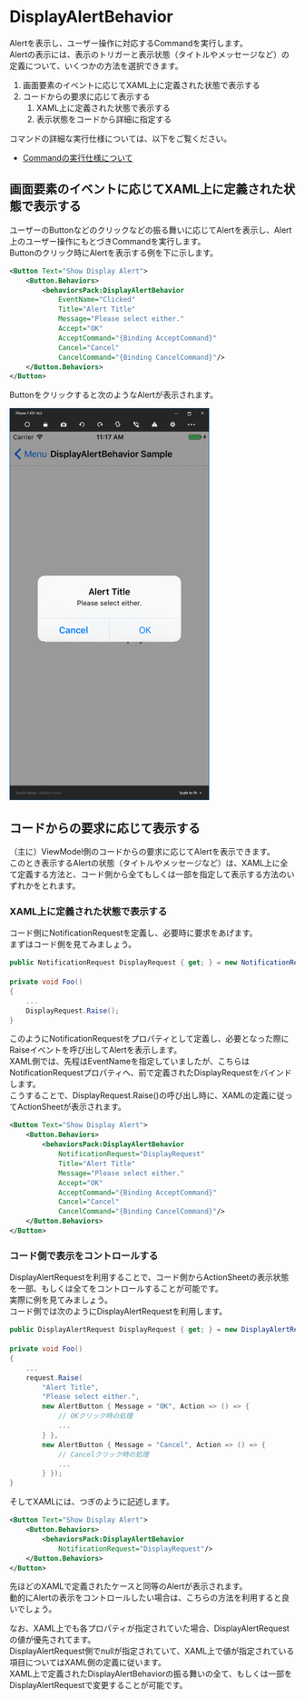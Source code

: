 # DisplayAlertBehavior

Alertを表示し、ユーザー操作に対応するCommandを実行します。   
Alertの表示には、表示のトリガーと表示状態（タイトルやメッセージなど）の定義について、いくつかの方法を選択できます。  

1. 画面要素のイベントに応じてXAML上に定義された状態で表示する
2. コードからの要求に応じて表示する  
    1. XAML上に定義された状態で表示する  
    2. 表示状態をコードから詳細に指定する  

コマンドの詳細な実行仕様については、以下をご覧ください。  

* [Commandの実行仕様について](CommandExecutionSpecifation-ja.md)  

## 画面要素のイベントに応じてXAML上に定義された状態で表示する  

ユーザーのButtonなどのクリックなどの振る舞いに応じてAlertを表示し、Alert上のユーザー操作にもとづきCommandを実行します。  
Buttonのクリック時にAlertを表示する例を下に示します。  

```xml
<Button Text="Show Display Alert">
    <Button.Behaviors>
        <behaviorsPack:DisplayAlertBehavior
            EventName="Clicked"
            Title="Alert Title"
            Message="Please select either."
            Accept="OK"
            AcceptCommand="{Binding AcceptCommand}"
            Cancel="Cancel"
            CancelCommand="{Binding CancelCommand}"/>
    </Button.Behaviors>
</Button>
```

Buttonをクリックすると次のようなAlertが表示されます。  

![](images/DisplayAlertBehavior.png)

## コードからの要求に応じて表示する  

（主に）ViewModel側のコードからの要求に応じてAlertを表示できます。  
このとき表示するAlertの状態（タイトルやメッセージなど）は、XAML上に全て定義する方法と、コード側から全てもしくは一部を指定して表示する方法のいずれかをとれます。

### XAML上に定義された状態で表示する  

コード側にNotificationRequestを定義し、必要時に要求をあげます。  
まずはコード側を見てみましょう。  

```cs
public NotificationRequest DisplayRequest { get; } = new NotificationRequest();

private void Foo()
{
    ...
    DisplayRequest.Raise();
}
```

このようにNotificationRequestをプロパティとして定義し、必要となった際にRaiseイベントを呼び出してAlertを表示します。  
XAML側では、先程はEventNameを指定していましたが、こちらはNotificationRequestプロパティへ、前で定義されたDisplayRequestをバインドします。  
こうすることで、DisplayRequest.Raise()の呼び出し時に、XAMLの定義に従ってActionSheetが表示されます。

```xml
<Button Text="Show Display Alert">
    <Button.Behaviors>
        <behaviorsPack:DisplayAlertBehavior
            NotificationRequest="DisplayRequest"
            Title="Alert Title"
            Message="Please select either."
            Accept="OK"
            AcceptCommand="{Binding AcceptCommand}"
            Cancel="Cancel"
            CancelCommand="{Binding CancelCommand}"/>
    </Button.Behaviors>
</Button>
```

### コード側で表示をコントロールする  

DisplayAlertRequestを利用することで、コード側からActionSheetの表示状態を一部、もしくは全てをコントロールすることが可能です。  
実際に例を見てみましょう。  
コード側では次のようにDisplayAlertRequestを利用します。  

```cs
public DisplayAlertRequest DisplayRequest { get; } = new DisplayAlertRequest();

private void Foo()
{
    ...
	request.Raise(
        "Alert Title", 
        "Please select either.", 
        new AlertButton { Message = "OK", Action => () => {
            // OKクリック時の処理
            ...
        } }, 
        new AlertButton { Message = "Cancel", Action => () => {
            // Cancelクリック時の処理
            ...
        } });
}
```

そしてXAMLには、つぎのように記述します。  

```xml
<Button Text="Show Display Alert">
    <Button.Behaviors>
        <behaviorsPack:DisplayAlertBehavior
            NotificationRequest="DisplayRequest"/>
    </Button.Behaviors>
</Button>
```

先ほどのXAMLで定義されたケースと同等のAlertが表示されます。  
動的にAlertの表示をコントロールしたい場合は、こちらの方法を利用すると良いでしょう。  

なお、XAML上でも各プロパティが指定されていた場合、DisplayAlertRequestの値が優先されてます。  
DisplayAlertRequest側でnullが指定されていて、XAML上で値が指定されている項目についてはXAML側の定義に従います。  
XAML上で定義されたDisplayAlertBehaviorの振る舞いの全て、もしくは一部をDisplayAlertRequestで変更することが可能です。  
